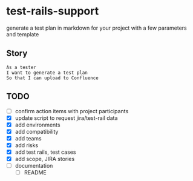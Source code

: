 # test-rails-support

generate a test plan in markdown for your project with a few parameters and template

## Story

```gherkin
As a tester  
I want to generate a test plan  
So that I can upload to Confluence  
```

## TODO
- [ ] confirm action items with project participants
- [x] update script to request jira/test-rail data
- [x] add environments
- [x] add compatibility
- [x] add teams
- [x] add risks
- [x] add test rails, test cases
- [x] add scope, JIRA stories
- [ ] documentation
  - [ ] README
